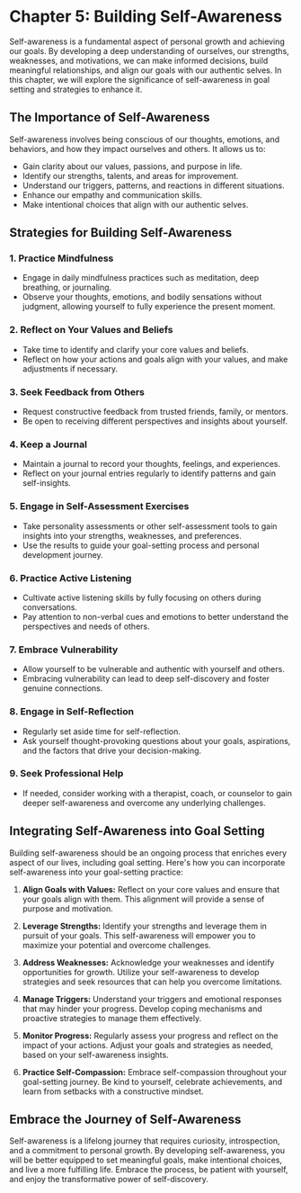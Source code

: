Chapter 5: Building Self-Awareness
==================================

Self-awareness is a fundamental aspect of personal growth and achieving our goals. By developing a deep understanding of ourselves, our strengths, weaknesses, and motivations, we can make informed decisions, build meaningful relationships, and align our goals with our authentic selves. In this chapter, we will explore the significance of self-awareness in goal setting and strategies to enhance it.

**The Importance of Self-Awareness**
------------------------------------

Self-awareness involves being conscious of our thoughts, emotions, and behaviors, and how they impact ourselves and others. It allows us to:

* Gain clarity about our values, passions, and purpose in life.
* Identify our strengths, talents, and areas for improvement.
* Understand our triggers, patterns, and reactions in different situations.
* Enhance our empathy and communication skills.
* Make intentional choices that align with our authentic selves.

**Strategies for Building Self-Awareness**
------------------------------------------

### 1. **Practice Mindfulness**

* Engage in daily mindfulness practices such as meditation, deep breathing, or journaling.
* Observe your thoughts, emotions, and bodily sensations without judgment, allowing yourself to fully experience the present moment.

### 2. **Reflect on Your Values and Beliefs**

* Take time to identify and clarify your core values and beliefs.
* Reflect on how your actions and goals align with your values, and make adjustments if necessary.

### 3. **Seek Feedback from Others**

* Request constructive feedback from trusted friends, family, or mentors.
* Be open to receiving different perspectives and insights about yourself.

### 4. **Keep a Journal**

* Maintain a journal to record your thoughts, feelings, and experiences.
* Reflect on your journal entries regularly to identify patterns and gain self-insights.

### 5. **Engage in Self-Assessment Exercises**

* Take personality assessments or other self-assessment tools to gain insights into your strengths, weaknesses, and preferences.
* Use the results to guide your goal-setting process and personal development journey.

### 6. **Practice Active Listening**

* Cultivate active listening skills by fully focusing on others during conversations.
* Pay attention to non-verbal cues and emotions to better understand the perspectives and needs of others.

### 7. **Embrace Vulnerability**

* Allow yourself to be vulnerable and authentic with yourself and others.
* Embracing vulnerability can lead to deep self-discovery and foster genuine connections.

### 8. **Engage in Self-Reflection**

* Regularly set aside time for self-reflection.
* Ask yourself thought-provoking questions about your goals, aspirations, and the factors that drive your decision-making.

### 9. **Seek Professional Help**

* If needed, consider working with a therapist, coach, or counselor to gain deeper self-awareness and overcome any underlying challenges.

**Integrating Self-Awareness into Goal Setting**
------------------------------------------------

Building self-awareness should be an ongoing process that enriches every aspect of our lives, including goal setting. Here's how you can incorporate self-awareness into your goal-setting practice:

1. **Align Goals with Values:** Reflect on your core values and ensure that your goals align with them. This alignment will provide a sense of purpose and motivation.

2. **Leverage Strengths:** Identify your strengths and leverage them in pursuit of your goals. This self-awareness will empower you to maximize your potential and overcome challenges.

3. **Address Weaknesses:** Acknowledge your weaknesses and identify opportunities for growth. Utilize your self-awareness to develop strategies and seek resources that can help you overcome limitations.

4. **Manage Triggers:** Understand your triggers and emotional responses that may hinder your progress. Develop coping mechanisms and proactive strategies to manage them effectively.

5. **Monitor Progress:** Regularly assess your progress and reflect on the impact of your actions. Adjust your goals and strategies as needed, based on your self-awareness insights.

6. **Practice Self-Compassion:** Embrace self-compassion throughout your goal-setting journey. Be kind to yourself, celebrate achievements, and learn from setbacks with a constructive mindset.

**Embrace the Journey of Self-Awareness**
-----------------------------------------

Self-awareness is a lifelong journey that requires curiosity, introspection, and a commitment to personal growth. By developing self-awareness, you will be better equipped to set meaningful goals, make intentional choices, and live a more fulfilling life. Embrace the process, be patient with yourself, and enjoy the transformative power of self-discovery.

